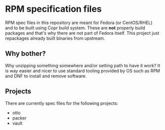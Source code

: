 # RPM specification files 

RPM spec files in this repository are meant for Fedora (or CentOS/RHEL) and to be built using Copr build system. These are **not** properly build packages and that's why there are not part of Fedora itself. This project just repackages already built binaries from upstream.

## Why bother?

Why unzipping something somewhere and/or setting path to have it work? It is way easier and nicer to use standard tooling provided by OS such as RPM and DNF to install and remove software.

## Projects

There are currently spec files for the following projects:

* otto
* packer
* vault

